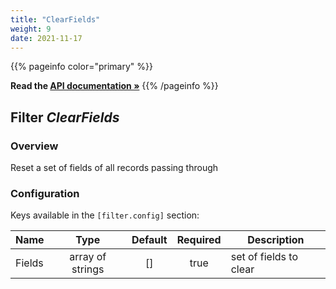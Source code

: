 ```yaml
---
title: "ClearFields"
weight: 9
date: 2021-11-17
---
```

{{% pageinfo color="primary" %}}

**Read the [API documentation &raquo;](https://pkg.go.dev/github.com/AdRoll/baker/filter#ClearFields)**
{{% /pageinfo %}}

## Filter *ClearFields*

### Overview
Reset a set of fields of all records passing through

### Configuration

Keys available in the `[filter.config]` section:

|Name|Type|Default|Required|Description|
|----|:--:|:-----:|:------:|-----------|
| Fields| array of strings| []| true| set of fields to clear|

